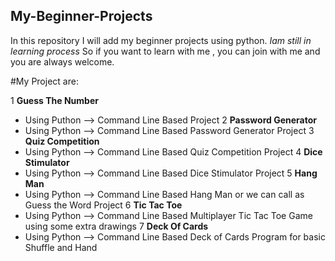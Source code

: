 ## My-Beginner-Projects

In this repository I will add my beginner projects using python.
*Iam still in learning process*
So if you want to learn with me , you can join with me and you are always welcome.

#My Project are:

1 **Guess The Number** 
  * Using Puthon --> Command Line Based Project
2 **Password Generator** 
  * Using Python --> Command Line Based Password Generator Project
3 **Quiz Competition** 
  * Using Python --> Command Line Based Quiz Competition Project
4 **Dice Stimulator** 
  * Using Python --> Command Line Based Dice Stimulator Project
5 **Hang Man** 
  * Using Python --> Command Line Based Hang Man or we can call as Guess the Word Project
6 **Tic Tac Toe** 
  * Using Python -->  Command Line Based Multiplayer Tic Tac Toe Game using some extra drawings
7 **Deck Of Cards** 
  * Using Python --> Command Line Based Deck of Cards Program for basic Shuffle and Hand 
